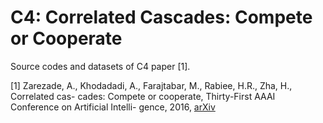 # C4: Correlated Cascades: Compete or Cooperate
Source codes and datasets of C4 paper [1].


[1] Zarezade, A., Khodadadi, A., Farajtabar, M., Rabiee, H.R., Zha, H., Correlated cas-
cades: Compete or cooperate, Thirty-First AAAI Conference on Artificial Intelli-
gence, 2016, [arXiv](https://arxiv.org/pdf/1510.00936)

